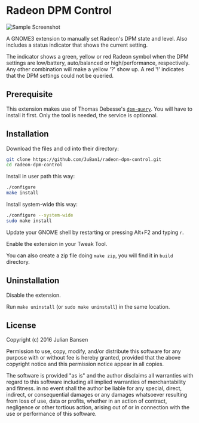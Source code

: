 Radeon DPM Control
==================

![Sample Screenshot](http://i.imgur.com/ck8AyyF.png)

A GNOME3 extension to manually set Radeon's DPM state and level. Also includes a status indicator that shows the current setting.

The indicator shows a green, yellow or red Radeon symbol when the DPM settings are low/battery, auto/balanced or high/performance, respectively. Any other combination will make a yellow '?' show up. A red '!' indicates that the DPM settings could not be queried.


Prerequisite
------------

This extension makes use of Thomas Debesse's [`dpm-query`](https://github.com/illwieckz/dpm-query/). You will have to install it first. Only the tool is needed, the service is optionnal.


Installation
------------

Download the files and cd into their directory:

```sh
git clone https://github.com/JuBan1/radeon-dpm-control.git
cd radeon-dpm-control
```

Install in user path this way:

```sh
./configure
make install
```

Install system-wide this way:

```sh
./configure --system-wide
sudo make install
```

Update your GNOME shell by restarting or pressing Alt+F2 and typing `r`.

Enable the extension in your Tweak Tool.

You can also create a zip file doing `make zip`, you will find it in `build` directory.


Uninstallation
--------------

Disable the extension.

Run `make uninstall` (or `sudo make uninstall`) in the same location.


License
-------------

Copyright (c) 2016 Julian Bansen

Permission to use, copy, modify, and/or distribute this software for any purpose with or without fee is hereby granted, provided that the above copyright notice and this permission notice appear in all copies.

The software is provided "as is" and the author disclaims all warranties with regard to this software including all implied warranties of merchantability and fitness. in no event shall the author be liable for any special, direct, indirect, or consequential damages or any damages whatsoever resulting from loss of use, data or profits, whether in an action of contract, negligence or other tortious action, arising out of or in connection with the use or performance of this software.
